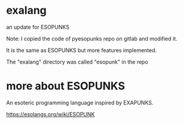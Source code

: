 # exalang

an update for ESOPUNKS

Note: I copied the code of pyesopunks repo on gitlab and modified it.

It is the same as ESOPUNKS but more features implemented.

The "exalang" directory was called "esopunk" in the repo

# more about ESOPUNKS

An esoteric programming language inspired by EXAPUNKS.

https://esolangs.org/wiki/ESOPUNK
